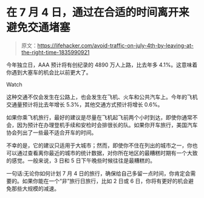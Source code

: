 # 在 7 月 4 日，通过在合适的时间离开来避免交通堵塞

> 原文：<https://lifehacker.com/avoid-traffic-on-july-4th-by-leaving-at-the-right-time-1835990921>

今年独立日，AAA 预计将有创纪录的 4890 万人上路，比去年多 4.1%。这意味着你遇到大塞车的机会比以前更大了。

Watch

这种交通不仅会发生在公路上，也会发生在飞机、火车和公共汽车上。今年的飞机交通量预计将比去年增长 5.3%，其他交通方式预计将增长 0.6%。

如果你乘飞机旅行，最好的建议是尽量在飞机起飞前两个小时到达，即使你通常不会，因为预计在办理登机手续和安检时会排很长的队。如果你开车旅行，美国汽车协会列出了一些最不适合开车的时间。

不幸的是，它的建议只适用于大城市；然而，即使你不住在列出的城市之一，你也可以通过查看离你最近的城市的统计数据，对你所在地区的最糟糕时期有一个大致的感觉。一般来说，3 日和 5 日下午晚些时候往往是最糟糕的。

一句话:无论你如何计划 7 月 4 日的旅行，确保给自己多留一点时间，你肯定会需要的。如果你能在一个“非”旅行日旅行，比如 2 日或 6 日，你将有更好的机会避免那些大规模的减速。